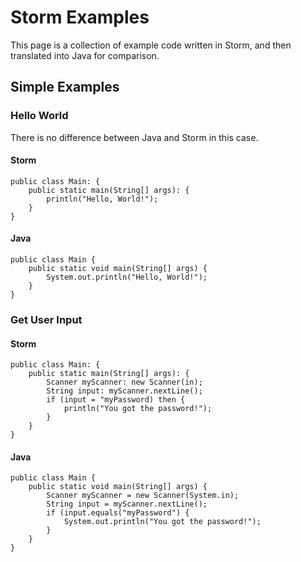 # Storm Examples
This page is a collection of example code written in Storm, and then translated into Java for comparison.
## Simple Examples
### Hello World
There is no difference between Java and Storm in this case.
#### Storm
```
public class Main: {
    public static main(String[] args): {
        println("Hello, World!");
    }
}
```
#### Java
```
public class Main {
    public static void main(String[] args) {
        System.out.println("Hello, World!");
    }
}
```
### Get User Input
#### Storm
```
public class Main: {
    public static main(String[] args): {
        Scanner myScanner: new Scanner(in);
        String input: myScanner.nextLine();
        if (input = "myPassword) then {
            println("You got the password!");
        }
    }
}
```
#### Java
```
public class Main {
    public static void main(String[] args) {
        Scanner myScanner = new Scanner(System.in);
        String input = myScanner.nextLine();
        if (input.equals("myPassword") {
            System.out.println("You got the password!");
        }
    }
}
```
